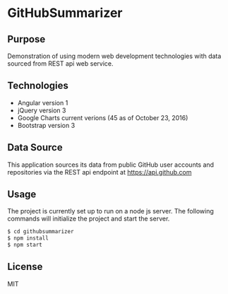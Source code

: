 # GitHubSummarizer

## Purpose

  Demonstration of using modern web development technologies with data sourced from REST api web service. 

## Technologies
    
  - Angular version 1
  - jQuery version 3
  - Google Charts current verions (45 as of October 23, 2016)
  - Bootstrap version 3
  
## Data Source

  This application sources its data from public GitHub user accounts and repositories via the REST api endpoint at https://api.github.com
 
## Usage
   The project is currently set up to run on a node js server.  The following commands will initialize the project and start the server.
   
```sh
$ cd githubsummarizer
$ npm install
$ npm start
```
License
----

MIT
